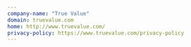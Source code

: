 ```yaml
---
company-name: "True Value"
domain: truevalue.com
home: http://www.truevalue.com/
privacy-policy: https://www.truevalue.com/privacy-policy
---
```




